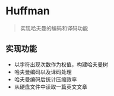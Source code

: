 # Huffman

> 实现哈夫曼的编码和译码功能

## 实现功能
* 以字符出现次数作为权值，构建哈夫曼树
* 哈夫曼编码以及译码处理
* 哈夫曼编码后统计压缩效率
* 从硬盘文件中读取一篇英文文章
